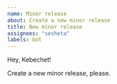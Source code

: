 ```yaml
---
name: Minor release
about: Create a new minor release
title: New minor release
assignees: "sesheta"
labels: bot
---
```


Hey, Kebechet!

Create a new minor release, please.
